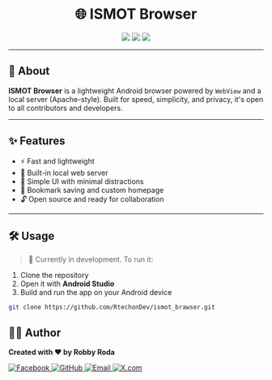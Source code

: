 <h1 align="center">
  🌐 ISMOT Browser
</h1>

<p align="center">
  <img src="https://img.shields.io/badge/version-1.0-blue?style=flat-square" />
  <img src="https://img.shields.io/badge/status-in--development-orange?style=flat-square" />
  <img src="https://img.shields.io/badge/license-MIT-green?style=flat-square" />
</p>

---

## 🚀 About

**ISMOT Browser** is a lightweight Android browser powered by `WebView` and a local server (Apache-style). Built for speed, simplicity, and privacy, it's open to all contributors and developers.

---

## ✨ Features

- ⚡ Fast and lightweight
- 🧩 Built-in local web server
- 🎯 Simple UI with minimal distractions
- 🔖 Bookmark saving and custom homepage
- 🔓 Open source and ready for collaboration

---

## 🛠️ Usage

> 📱 Currently in development. To run it:

1. Clone the repository
2. Open it with **Android Studio**
3. Build and run the app on your Android device

```bash
git clone https://github.com/RtechonDev/ismot_brawser.git
```
## 👨‍💻 Author

**Created with ❤️ by Robby Roda**

<p align="left">
  <a href="https://facebook.com/CoderSigma" target="_blank">
    <img src="https://img.shields.io/badge/Facebook-1877F2?style=for-the-badge&logo=facebook&logoColor=white" alt="Facebook" />
  </a>
  <a href="https://github.com/RtechonDev" target="_blank">
    <img src="https://img.shields.io/badge/GitHub-181717?style=for-the-badge&logo=github&logoColor=white" alt="GitHub" />
  </a>
  <a href="mailto:robbyroda.00@gmail.com">
    <img src="https://img.shields.io/badge/Email-D14836?style=for-the-badge&logo=gmail&logoColor=white" alt="Email" />
  </a>
  <a href="https://x.com/SoftwareDev2002" target="_blank">
    <img src="https://img.shields.io/badge/X.com-000000?style=for-the-badge&logo=twitter&logoColor=white" alt="X.com" />
  </a>
</p>

